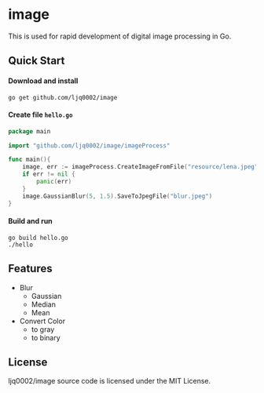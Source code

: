 # image 
This is used for rapid development of digital image processing in Go.

## Quick Start
#### Download and install

```
go get github.com/ljq0002/image
```

#### Create file `hello.go`
```go
package main

import "github.com/ljq0002/image/imageProcess"

func main(){
	image, err := imageProcess.CreateImageFromFile("resource/lena.jpeg")
	if err != nil {
		panic(err)
	}
	image.GaussianBlur(5, 1.5).SaveToJpegFile("blur.jpeg")    
}
```

#### Build and run
```
go build hello.go
./hello
```

## Features
* Blur
  - Gaussian
  - Median
  - Mean
* Convert Color
  - to gray
  - to binary

## License
ljq0002/image source code is licensed under the MIT License.
